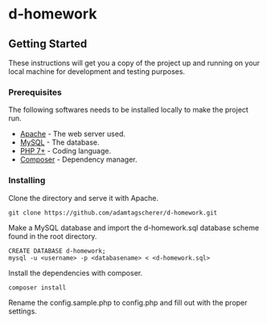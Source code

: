 # d-homework

## Getting Started

These instructions will get you a copy of the project up and running on your local machine for development and testing purposes.

### Prerequisites

The following softwares needs to be installed locally to make the project run.

* [Apache](https://httpd.apache.org/) - The web server used.
* [MySQL](https://www.mysql.com/) - The database.
* [PHP 7+](http://php.net/) - Coding language.
* [Composer](https://getcomposer.org/) - Dependency manager.

### Installing

Clone the directory and serve it with Apache.

```
git clone https://github.com/adamtagscherer/d-homework.git
```

Make a MySQL database and import the d-homework.sql database scheme found in the root directory.

```
CREATE DATABASE d-homework;
mysql -u <username> -p <databasename> < <d-homework.sql>
```

Install the dependencies with composer.

```
composer install
```

Rename the config.sample.php to config.php and fill out with the proper settings.
